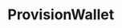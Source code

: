 # ProvisionWallet

<api-endpoint openapi-path="../../../milestone.openapi.json" method="PUT" endpoint="/wallet/admin"/>
